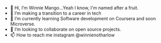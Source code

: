- 👋 Hi, I’m Winnie Mango...Yeah I know, I'm named after a fruit.
- 👀 I’m making a transition to a career in tech
- 🌱 I’m currently learning Software development on Coursera and soon Microverse.
- 💞️ I’m looking to collaborate on open source projects.
- 📫 How to reach me instagram @winnienotharlow

<!---
Winnie-png/Winnie-png is a ✨ special ✨ repository because its `README.md` (this file) appears on your GitHub profile.
You can click the Preview link to take a look at your changes.
--->
